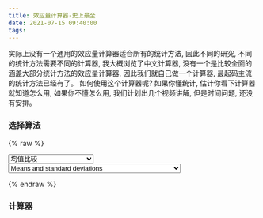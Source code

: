 ```yaml
---
title: 效应量计算器-史上最全
date: 2021-07-15 09:40:00
tags:
---
```


实际上没有一个通用的效应量计算器适合所有的统计方法, 因此不同的研究, 不同的统计方法需要不同的计算器, 
我大概浏览了中文计算器, 没有一个是比较全面的涵盖大部分统计方法的效应量计算器, 因此我们就自己做一个计算器,
最起码主流的统计方法已经有了。 如何使用这个计算器呢? 如果你懂统计, 估计你看下计算器就知道怎么用, 
如果你不懂怎么用, 我们计划出几个视频讲解, 但是时间问题, 还没有安排。

<!-- more -->

### 选择算法

{% raw %}

<select id="algors" class="form-control" onchange="changeAlg()">
    <option value="1">均值比较</option>
    <option value="2">相关</option>
    <option value="3">Odds-Ratio 和 Risk-Ratio</option>
</select>

<select id="mindiff" class="form-control alg-sel" style="" onchange="changeTable(htmls.mindff, $('#mindiff').val())">
<option>Means and standard deviations</option>
<option>t-test, unequal sample sizes</option>
<option>t-test, equal sample sizes</option>
<option>F-test, 2-group, unequal sample sizes</option>
<option>F-test, 2-group, equal sample sizes</option>
<option>t-test p-value, equal sample sizes</option>
<option>t-test p-value, unequal sample sizes</option>
<option>Means and standard errors</option>
<option>2 by 2 frequency table</option>
<option>Binary proportions</option>
<option>Point-biserial correlation, equal Ns</option>
<option>Point-biserial correlation, unequal Ns</option>
<option>Point-biserial correlation p-value, equal Ns</option>
<option>Point-biserial correlation p-value, unequal Ns</option>
<option>Phi-coefficient</option>
<option>Phi-coefficient p-value</option>
<option>Chi-square</option>
<option>Chi-square p-value</option>
<option>Frequency distribution</option>
<option>Frequency distribution (proportions)</option>
<option>Unstandardized regression coefficient</option>
<option>Standardized regression coefficient</option>
<option>Means and full sample standard deviation</option>
<option>Mean gains scores and gain score SDs</option>
<option>Mean gain scores, pre and post SDs, and paired t-tests</option>
<option>Mean gain scores, pre and post SDs, and pre-post r</option>
<option>Means and standard deviations with subgroups</option>
<option>F-test, 3 or more groups</option>
<option>Means and ANCOVA</option>
<option>Two-way ANOVA</option>
</select>

<select id="crr" class="form-control alg-sel" style="display:none"  onchange="changeTable(htmls.crr, $('#crr').val())">
    <option>k by j frequency table</option>
    <option>Correlation and sample size</option>
    <option>Means and standard deviations</option>
    <option>2 by 2 frequency table</option>
    <option>Chi-square (2 by 2)</option>
    <option>t-test</option>
    <option>t-test p-value</option>
</select>

<select id="or" class="form-control alg-sel" style="display:none"  onchange="changeTable(htmls.or, $('#or').val())">
<option>2 by 2 frequency table</option>
<option>Binary proportions</option>
<option>Phi Coefficient and Marginal Distributions</option>
<option>Chi-square (df=1) and Marginal Distributions</option>
<option>Standardized mean difference (d)</option>
</select>

<script src="/statics/effectSizeCalculator.js"></script>
{% endraw %}

### 计算器


<form name="frm" method="post" action="" id="frm">
    <table id="tb"></table>
</form>

